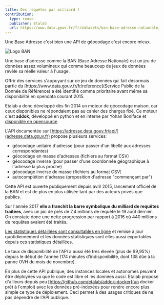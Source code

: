 ```yaml
---
title: Des requêtes par milliard !
contribution:
  type: reuse
  publisher: Etalab
  url: https://www.data.gouv.fr/fr/datasets/ban-base-adresse-nationale/
---
```


Une Base Adresse c'est bien une API de géocodage c'est encore mieux.

<!--more-->

![Logo BAN](https://www.data.gouv.fr/s/avatars/18/18b929a270482faefabb18f5d2b4fd.png)

Une base d'adresse comme la BAN (Base Adresse Nationale) est un jeu de données assez volumineux qui comme beaucoup de jeux de données révèle sa réelle valeur à l'usage.

Offrir des services s'appuyant sur ce jeu de données qui fait désormais partie du [https://www.data.gouv.fr/fr/reference](Service Public de la Donnée de Référence) a été identifié comme prioritaire avant même sa disponibilité en opendata courant 2015.

Etalab a donc développé dès fin 2014 un moteur de géocodage maison, car ceux disponibles ne répondaient pas au cahier des charges fixé. Ce moteur c'est **addok**, développé en python et en interne par Yohan Boniface et [disponible en opensource](https://github.com/addok/addok).

L'API documentée sur [https://adresse.data.gouv.fr/api/](adresse.data.gouv.fr) propose plusieurs services:
* géocodage unitaire d'adresse (pour passer d'un libellé aux adresses correspondantes)
* géocodage en masse d'adresses (fichiers au format CSV)
* géocodage inverse (pour passer d'une coordonnée géographique à l'adresse la plus proche)
* géocodage inverse de masse (fichiers au format CSV)
* autocomplétion d'adresse (proposition d'adresse "commençant par")

Cette API est ouverte publiquement depuis avril 2015, lancement officiel de la BAN et est de plus en plus utilisée tant par des acteurs privés que publics.

Sur l'année 2017 **elle a franchit la barre symbolique du milliard de requêtes traitées**, avec un pic de près de 7,4 millions de requête le 19 août dernier. On constate donc une nette progression par rapport à 2016 où 440 millions de requêtes avaient été traités.

[Les statistiques détaillées sont consultables en ligne](https://adresse.data.gouv.fr/data/stats/stats-api.html) et remise à jour quotidiennement et les données statistiques sont elles aussi exportables depuis ces statistiques détaillées.

Le taux de disponibilité de l'API a aussi été très élevée (plus de 99,95%) depuis le début de l'année (174 minutes d'indisponibilité, dont 138 dûe à la panne OVH du mois de novembre).

En plus de cette API publique, des instances locales et autonomes peuvent être déployées vu que le code est libre et les données aussi. Etalab propose d'ailleurs depuis peu [https://github.com/etalab/addok-docker](un docker prêt à l'emploi) avec les données pré-indexées pour rendre encore plus simple ce type de déploiement. Ceci permet à des usages critiques de ne pas dépendre de l'API publique.

<div data-udata-dataset-id="5530fbacc751df5ff937dddb"></div>
